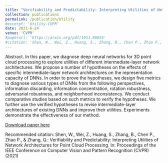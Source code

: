 ```yaml
---
title: "Verifiability and Predictability: Interpreting Utilities of Network Architectures for Point Cloud Processing"
collection: publications
permalink: /publication/Utility
#excerpt: 'Utility-CVPR'
date: 2021-6-24
venue: 'CVPR'
#paperurl: 'https://arxiv.org/pdf/1911.09053'
#citation: 'Shen, W., Wei, Z., Huang, S., Zhang, B., Chen P., Zhao P., & Zhang, Q. (2019). Utility analysis of network architectures for 3d point cloud processing. In: Proceedings of the IEEE Conference on Computer Vision and Pattern Recognition (CVPR) (2021)'
---
```

Abstract. In this paper, we diagnose deep neural networks for 3D point cloud processing to explore utilities of different intermediate-layer network architectures. We propose a number of hypotheses on the effects of specific intermediate-layer network architectures on the representation capacity of DNNs. In order to prove the hypotheses, we design five metrics to diagnose various types of DNNs from the following perspectives, information discarding, information concentration, rotation robustness, adversarial robustness, and neighborhood inconsistency. We conduct comparative studies based on such metrics to verify the hypotheses. We further use the verified hypotheses to revise intermediate-layer architectures of existing DNNs and improve their utilities. Experiments demonstrate the effectiveness of our method.

[Download paper here](https://arxiv.org/pdf/1911.09053)

Recommended citation: Shen, W., Wei, Z., Huang, S., Zhang, B., Chen P., Zhao P., & Zhang, Q.: Verifiability and Predictability: Interpreting Utilities of Network Architectures for Point Cloud Processing. In: Proceedings of the IEEE Conference on Computer Vision and Pattern Recognition (CVPR) (2021)

